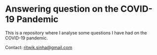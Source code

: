 # Answering question on the COVID-19 Pandemic

This is a repository where I analyse some questions I have had on the COVID-19 pandemic. 

Contact: ritwik.sinha@gmail.com
